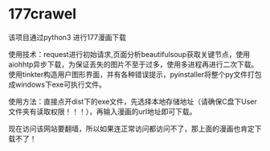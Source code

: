# 177crawel

该项目通过python3 进行177漫画下载


使用技术：request进行初始请求,页面分析beautifulsoup获取关键节点，使用aiohhtp异步下载，为保证丢失的图片不至于过多，使用多进程再进行二次下载。使用tinkter构造用户图形界面，并有各种错误提示，pyinstaller将整个py文件打包成windows下exe可执行文件。



使用方法：直接点开dist下的exe文件，先选择本地存储地址（请确保C盘下User文件夹有读取权限！！！），再输入漫画的url地址即可下载。




现在访问该网站要翻墙，所以如果连正常访问都访问不了，那上面的漫画也肯定下载不了！
